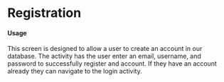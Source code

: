 # Registration

#### Usage

This screen is designed to allow a user to create an account in our database. The activity has the user enter an email, username, and password to successfully register and account. If they have an account already they can navigate to the login activity.


